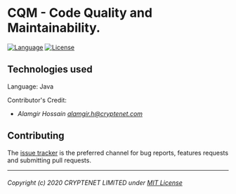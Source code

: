 # CQM - Code Quality and Maintainability.

[![Language](https://img.shields.io/badge/language-Java-blue.svg?style=popout&logo=java)](https://www.java.com) [![License](https://img.shields.io/badge/license-MIT-red.svg?style=popout&logo=campaign-monitor)](https://github.com/Thanatos23/cqm/blob/master/LICENSE)

## Technologies used
Language: Java

Contributor's Credit: 
- *Alamgir Hossain <alamgir.h@cryptenet.com>*

## Contributing

The [issue tracker](https://github.com/Thanatos23/cqm/issues) is the preferred channel 
for bug reports, features requests and submitting pull requests.

---
###### Copyright (c) 2020 CRYPTENET LIMITED under [MIT License](https://opensource.org/licenses/MIT)